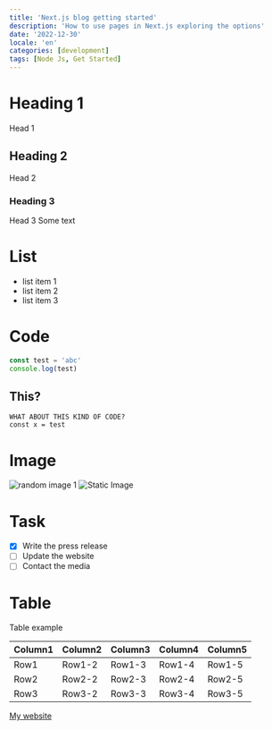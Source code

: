 ```yaml
---
title: 'Next.js blog getting started'
description: 'How to use pages in Next.js exploring the options'
date: '2022-12-30'
locale: 'en'
categories: [development]
tags: [Node Js, Get Started]
---
```


# Heading 1
Head 1
## Heading 2
Head 2
### Heading 3
Head 3
Some text

# List
- list item 1
- list item 2
- list item 3

# Code
```typescript
const test = 'abc'
console.log(test)
```
## This?
```WHAT ABOUT THIS KIND OF CODE?``` <br />
```const x = test```

# Image
![random image 1](https://picsum.photos/1280/720)
![Static Image](/logos/javascript-logo.jpeg)

# Task
- [x] Write the press release
- [ ] Update the website
- [ ] Contact the media

# Table
Table example

| Column1 | Column2 | Column3 | Column4 | Column5 |
|---------|---------|---------|---------|---------|
| Row1    | Row1-2  | Row1-3  | Row1-4  | Row1-5  |
| Row2    | Row2-2  | Row2-3  | Row2-4  | Row2-5  |
| Row3    | Row3-2  | Row3-3  | Row3-4  | Row3-5  |

[My website](http://localhost:3000/)
